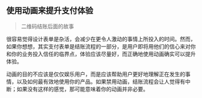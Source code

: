 使用动画来提升支付体验
---
>   二维码结账后面的故事

很容易觉得设计表单是杂活，会减少在更令人激动的事情上所投入的时间。然而，如果你想想，其实支付表单是结账流程的一部分，是用户即将用他们的信心来对你和你的业务投入信任的临界点，体验应该尽量好，而正确地使用动画确实可以提升体验。

动画的目的不应该是仅仅娱乐用户，而是应该帮助用户更好地理解正在发生的事情，以及如何最有效地使用你的产品。如果禁用动画，结账流程会让人觉得有中断；如果没有这样的感觉，那可能意味着你的动画并非必要。

